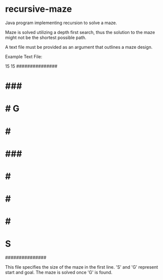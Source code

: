 # recursive-maze
Java program implementing recursion to solve a maze.

Maze is solved utilizing a depth first search, thus the solution to the maze might not be the shortest possible path. 

A text file must be provided as an argument that outlines a maze design. 

Example Text File:

15 15
###############
#             #
#   ###       #
#   #  G      #
#   #         #
#             #
#             #
#  ############
#          ####
#    ###      #
#     #       #
#      #      #
#       #     #
#           S #
###############

This file specifies the size of the maze in the first line. 'S' and 'G' represent start and goal. The maze is solved once 'G' is found. 
